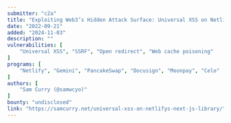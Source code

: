 ```yaml
---
submitter: "c2a"
title: "Exploiting Web3’s Hidden Attack Surface: Universal XSS on Netlify’s Next.js Library"
date: "2022-09-21"
added: "2024-11-03"
description: ""
vulnerabilities: [
    "Universal XSS", "SSRF", "Open redirect", "Web cache poisoning"
]
programs: [
    "Netlify", "Gemini", "PancakeSwap", "Docusign", "Moonpay", "Celo"
]
authors: [
    "Sam Curry (@samwcyo)"
]
bounty: "undisclosed"
link: "https://samcurry.net/universal-xss-on-netlifys-next-js-library/"
---
```




